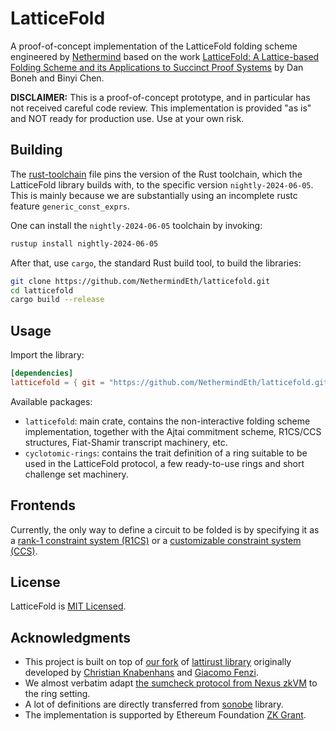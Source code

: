 # LatticeFold

A proof-of-concept implementation of the LatticeFold folding scheme engineered by [Nethermind](nethermind.io) based on the work 
[LatticeFold: A Lattice-based Folding Scheme and its Applications to Succinct Proof Systems](https://eprint.iacr.org/2024/257) by Dan Boneh and Binyi Chen.

**DISCLAIMER:** This is a proof-of-concept prototype, and in particular has not received careful code review. This implementation is provided "as is" and NOT ready for production use. Use at your own risk.

## Building

The [rust-toolchain](https://github.com/NethermindEth/latticefold/blob/main/rust-toolchain) file pins the version of the Rust toolchain, which the LatticeFold library builds with, to the specific version `nightly-2024-06-05`. This is mainly because we are substantially using an incomplete rustc feature `generic_const_exprs`.

One can install the `nightly-2024-06-05` toolchain by invoking:
```bash
rustup install nightly-2024-06-05
```

After that, use `cargo`, the standard Rust build tool, to build the libraries:

```bash
git clone https://github.com/NethermindEth/latticefold.git
cd latticefold
cargo build --release
```

## Usage
Import the library:
```toml
[dependencies]
latticefold = { git = "https://github.com/NethermindEth/latticefold.git", package = "latticefold"}
```

Available packages:
- `latticefold`: main crate, contains the non-interactive folding scheme implementation, together with the Ajtai commitment scheme, R1CS/CCS structures, Fiat-Shamir transcript machinery, etc.
- `cyclotomic-rings`: contains the trait definition of a ring suitable to be used in the LatticeFold protocol, a few ready-to-use rings and short challenge set machinery.

## Frontends

Currently, the only way to define a circuit to be folded is by specifying it as a [rank-1 constraint system (R1CS)](https://github.com/NethermindEth/latticefold/blob/main/latticefold/src/arith/r1cs.rs) or a [customizable constraint system (CCS)](https://github.com/NethermindEth/latticefold/blob/main/latticefold/src/arith.rs).

## License

LatticeFold is [MIT Licensed](https://github.com/NethermindEth/latticefold/blob/main/LICENSE).

## Acknowledgments

- This project is built on top of [our fork](https://github.com/NethermindEth/lattirust) of [lattirust library](https://github.com/cknabs/lattirust) originally developed by [Christian Knabenhans](https://github.com/cknabs) and [Giacomo Fenzi](https://github.com/WizardOfMenlo). 
- We almost verbatim adapt [the sumcheck protocol from Nexus zkVM](https://github.com/nexus-xyz/nexus-zkvm/blob/f37401c477b680ce5334b2ca523ded8a7273d8c8/nova/src/folding/hypernova/ml_sumcheck/mod.rs) to the ring setting. 
- A lot of definitions are directly transferred from [sonobe](https://github.com/privacy-scaling-explorations/sonobe) library. 
- The implementation is supported by Ethereum Foundation [ZK Grant](https://blog.ethereum.org/2024/06/25/zk-grants-round-announce).